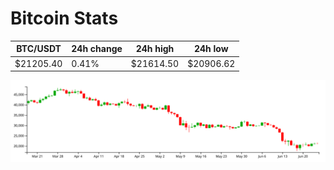 # Bitcoin Stats

BTC/USDT|24h change|24h high|24h low|
|---|---|---|---|
|$21205.40|0.41%|$21614.50|$20906.62|

<img src="./chart.svg">
